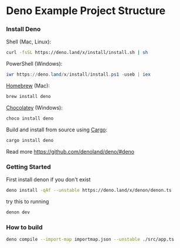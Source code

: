 # Deno Example Project Structure

### Install Deno

Shell (Mac, Linux):

```sh
curl -fsSL https://deno.land/x/install/install.sh | sh
```

PowerShell (Windows):

```powershell
iwr https://deno.land/x/install/install.ps1 -useb | iex
```

[Homebrew](https://formulae.brew.sh/formula/deno) (Mac):

```sh
brew install deno
```

[Chocolatey](https://chocolatey.org/packages/deno) (Windows):

```powershell
choco install deno
```

Build and install from source using [Cargo](https://crates.io/crates/deno):

```sh
cargo install deno
```

Read more https://github.com/denoland/deno/#deno

### Getting Started

First install denon if you don't exist
```sh
deno install -qAf --unstable https://deno.land/x/denon/denon.ts
```

try this to running
```sh
denon dev
```

### How to build

```sh
deno compile --import-map importmap.json --unstable ./src/app.ts
```
